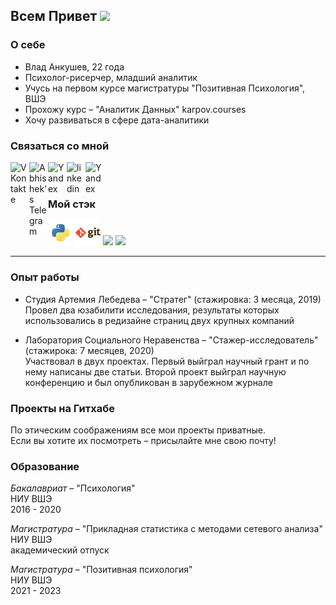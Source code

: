 ## Всем Привет <img src="https://media.giphy.com/media/hvRJCLFzcasrR4ia7z/giphy.gif" width="25px">

### О себе
- Влад Анкушев, 22 года
- Психолог-рисерчер, младший аналитик
- Учусь на первом курсе магистратуры "Позитивная Психология", ВШЭ
- Прохожу курс – "Аналитик Данных"  karpov.courses
- Хочу развиваться в сфере дата-аналитики

### Связаться со мной
<a href="https://vk.com/id370061250">
  <img align="left" alt="VKontakte" width="30px" src="https://uxwing.com/wp-content/themes/uxwing/download/10-brands-and-social-media/vk-round-color.png" />
</a>
<a href="https://t.me/tiredint">
  <img align="left" alt="Abhishek's Telegram" width="30px" src="https://upload.wikimedia.org/wikipedia/commons/thumb/8/82/Telegram_logo.svg/2048px-Telegram_logo.svg.png" />
</a>
<a href="vladislavankushev@yandex.ru">
  <img align="left" alt="Yandex" width="30px" src="https://dipitest.mydigishop.biz/1VZJteH.png"/>
</a>
<a href="https://www.linkedin.com/in/vladislav-ankushev-8b43771ab">
  <img align="left" alt="linkedin" width="30px" src="https://cdn-icons-png.flaticon.com/512/145/145807.png"/>
</a>
<a href="https://hh.ru/applicant/resumes/view?resume=5e05f2f5ff05586a4a0039ed1f634d76637a51">
  <img align="left" alt="Yandex" width="30px" src="https://upload.wikimedia.org/wikipedia/commons/7/79/HeadHunter_logo.png"/>
</a>

<br >
<br >

### Мой стэк
<code><img height="40" src="https://raw.githubusercontent.com/github/explore/80688e429a7d4ef2fca1e82350fe8e3517d3494d/topics/python/python.png"></code>
      <code><img height="40" src="https://raw.githubusercontent.com/github/explore/80688e429a7d4ef2fca1e82350fe8e3517d3494d/topics/git/git.png"></code>
      <code><img height="40" 
src="https://upload.wikimedia.org/wikipedia/commons/2/29/Postgresql_elephant.svg"></code>
      <code><img height="40" 
src="https://upload.wikimedia.org/wikipedia/commons/thumb/d/d0/RStudio_logo_flat.svg/1280px-RStudio_logo_flat.svg.png"></code>

<hr>

### Опыт работы
- Студия Артемия Лебедева – "Стратег" (стажировка: 3 месяца, 2019)   
    Провел два юзабилити исследования, результаты которых использовались в редизайне страниц двух крупных компаний
    
- Лаборатория Социального Неравенства – "Стажер-исследователь" (cтажирока: 7 месяцев, 2020)   
    Участвовал в двух проектах. Первый выйграл научный грант и по нему написаны две статьи. Второй проект выйграл научную конференцию и был опубликован в зарубежном журнале


### Проекты на Гитхабе
По этическим соображениям все мои проекты приватные.   
Если вы хотите их посмотреть – присылайте мне свою почту!




### Образование
*Бакалавриат* – "Психология"   
НИУ ВШЭ    
2016 - 2020   
   
*Магистратура* – "Прикладная статистика с методами сетевого анализа"   
НИУ ВШЭ   
академический отпуск   
  
*Магистратура*  – "Позитивная психология"    
НИУ ВШЭ   
2021 - 2023   

<br >


